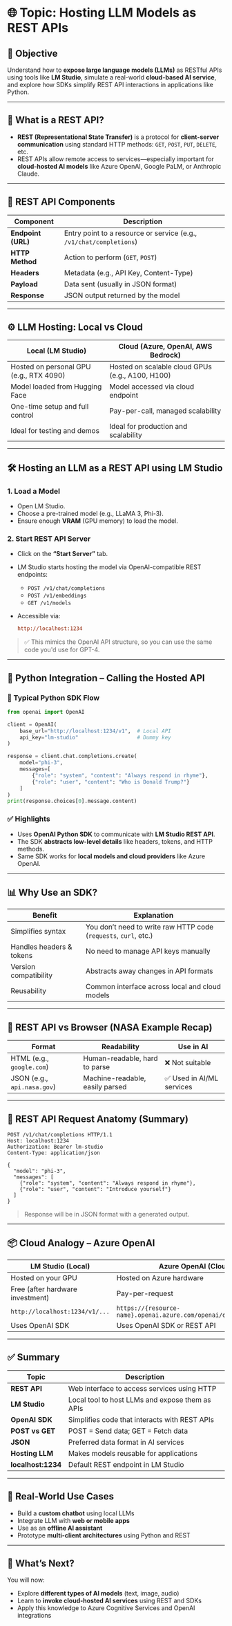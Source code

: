 # 🌐 Topic: **Hosting LLM Models as REST APIs**

## 📌 Objective

Understand how to **expose large language models (LLMs)** as RESTful APIs using tools like **LM Studio**, simulate a real-world **cloud-based AI service**, and explore how SDKs simplify REST API interactions in applications like Python.

---

## 🧠 What is a REST API?

- **REST (Representational State Transfer)** is a protocol for **client-server communication** using standard HTTP methods: `GET`, `POST`, `PUT`, `DELETE`, etc.
- REST APIs allow remote access to services—especially important for **cloud-hosted AI models** like Azure OpenAI, Google PaLM, or Anthropic Claude.

---

## 🧩 REST API Components

| Component          | Description                                                         |
| ------------------ | ------------------------------------------------------------------- |
| **Endpoint (URL)** | Entry point to a resource or service (e.g., `/v1/chat/completions`) |
| **HTTP Method**    | Action to perform (`GET`, `POST`)                                   |
| **Headers**        | Metadata (e.g., API Key, Content-Type)                              |
| **Payload**        | Data sent (usually in JSON format)                                  |
| **Response**       | JSON output returned by the model                                   |

---

## ⚙️ LLM Hosting: Local vs Cloud

| Local (LM Studio)                       | Cloud (Azure, OpenAI, AWS Bedrock)               |
| --------------------------------------- | ------------------------------------------------ |
| Hosted on personal GPU (e.g., RTX 4090) | Hosted on scalable cloud GPUs (e.g., A100, H100) |
| Model loaded from Hugging Face          | Model accessed via cloud endpoint                |
| One-time setup and full control         | Pay-per-call, managed scalability                |
| Ideal for testing and demos             | Ideal for production and scalability             |

---

## 🛠️ Hosting an LLM as a REST API using LM Studio

### 1. **Load a Model**

- Open LM Studio.
- Choose a pre-trained model (e.g., LLaMA 3, Phi-3).
- Ensure enough **VRAM** (GPU memory) to load the model.

### 2. **Start REST API Server**

- Click on the **“Start Server”** tab.
- LM Studio starts hosting the model via OpenAI-compatible REST endpoints:

  - `POST /v1/chat/completions`
  - `POST /v1/embeddings`
  - `GET /v1/models`

- Accessible via:

  ```ini
  http://localhost:1234
  ```

> ✅ This mimics the OpenAI API structure, so you can use the same code you'd use for GPT-4.

---

## 🐍 Python Integration – Calling the Hosted API

### 🔁 Typical Python SDK Flow

```python
from openai import OpenAI

client = OpenAI(
    base_url="http://localhost:1234/v1",  # Local API
    api_key="lm-studio"                   # Dummy key
)

response = client.chat.completions.create(
    model="phi-3",
    messages=[
        {"role": "system", "content": "Always respond in rhyme"},
        {"role": "user", "content": "Who is Donald Trump?"}
    ]
)
print(response.choices[0].message.content)
```

### ✅ Highlights

- Uses **OpenAI Python SDK** to communicate with **LM Studio REST API**.
- The SDK **abstracts low-level details** like headers, tokens, and HTTP methods.
- Same SDK works for **local models and cloud providers** like Azure OpenAI.

---

## 📊 Why Use an SDK?

| Benefit                  | Explanation                                                      |
| ------------------------ | ---------------------------------------------------------------- |
| Simplifies syntax        | You don’t need to write raw HTTP code (`requests`, `curl`, etc.) |
| Handles headers & tokens | No need to manage API keys manually                              |
| Version compatibility    | Abstracts away changes in API formats                            |
| Reusability              | Common interface across local and cloud models                   |

---

## 🧪 REST API vs Browser (NASA Example Recap)

| Format                      | Readability                     | Use in AI                 |
| --------------------------- | ------------------------------- | ------------------------- |
| HTML (e.g., `google.com`)   | Human-readable, hard to parse   | ❌ Not suitable           |
| JSON (e.g., `api.nasa.gov`) | Machine-readable, easily parsed | ✅ Used in AI/ML services |

---

## 🧩 REST API Request Anatomy (Summary)

```http
POST /v1/chat/completions HTTP/1.1
Host: localhost:1234
Authorization: Bearer lm-studio
Content-Type: application/json

{
  "model": "phi-3",
  "messages": [
    {"role": "system", "content": "Always respond in rhyme"},
    {"role": "user", "content": "Introduce yourself"}
  ]
}
```

> Response will be in JSON format with a generated output.

---

## 📦 Cloud Analogy – Azure OpenAI

| LM Studio (Local)                | Azure OpenAI (Cloud)                                              |
| -------------------------------- | ----------------------------------------------------------------- |
| Hosted on your GPU               | Hosted on Azure hardware                                          |
| Free (after hardware investment) | Pay-per-request                                                   |
| `http://localhost:1234/v1/...`   | `https://{resource-name}.openai.azure.com/openai/deployments/...` |
| Uses OpenAI SDK                  | Uses OpenAI SDK or REST API                                       |

---

## ✅ Summary

| Topic              | Description                                     |
| ------------------ | ----------------------------------------------- |
| **REST API**       | Web interface to access services using HTTP     |
| **LM Studio**      | Local tool to host LLMs and expose them as APIs |
| **OpenAI SDK**     | Simplifies code that interacts with REST APIs   |
| **POST vs GET**    | POST = Send data; GET = Fetch data              |
| **JSON**           | Preferred data format in AI services            |
| **Hosting LLM**    | Makes models reusable for applications          |
| **localhost:1234** | Default REST endpoint in LM Studio              |

---

## 🧠 Real-World Use Cases

- Build a **custom chatbot** using local LLMs
- Integrate LLM with **web or mobile apps**
- Use as an **offline AI assistant**
- Prototype **multi-client architectures** using Python and REST

---

## 🚀 What’s Next?

You will now:

- Explore **different types of AI models** (text, image, audio)
- Learn to **invoke cloud-hosted AI services** using REST and SDKs
- Apply this knowledge to Azure Cognitive Services and OpenAI integrations
